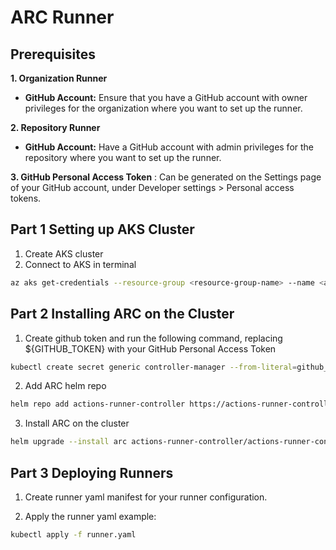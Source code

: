 # ARC Runner
## Prerequisites 
**1. Organization Runner**

- **GitHub Account:** Ensure that you have a GitHub account with owner privileges for the organization where you want to set up the runner.
  
**2. Repository Runner**

- **GitHub Account:** Have a GitHub account with admin privileges for the repository where you want to set up the runner.


**3. GitHub Personal Access Token** : Can be generated on the Settings page of your GitHub account, under Developer settings > Personal access tokens.

## Part 1 Setting up AKS Cluster 
1. Create AKS cluster 
2. Connect to AKS in terminal
```bash 
az aks get-credentials --resource-group <resource-group-name> --name <aks-cluster-name>
```
## Part 2 Installing ARC on the Cluster 
1. Create github token and run the following command, replacing ${GITHUB_TOKEN} with your GitHub Personal Access Token 
```bash 
kubectl create secret generic controller-manager --from-literal=github_token=${GITHUB_TOKEN}
```

2. Add ARC helm repo 
```bash
helm repo add actions-runner-controller https://actions-runner-controller.github.io/actions-runner-controller
```

3. Install ARC on the cluster
```bash
helm upgrade --install arc actions-runner-controller/actions-runner-controller --set certManagerEnabled=false
```
## Part 3 Deploying Runners 
1. Create runner yaml manifest for your runner configuration.

2. Apply the runner yaml
example:
```bash
kubectl apply -f runner.yaml
```
